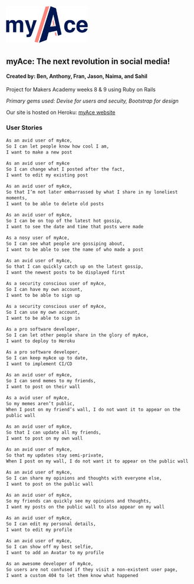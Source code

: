 # <img src='./public/images/myace_logo_v2.svg' style='height: 100px'>
## myAce: The next revolution in social media!
#### Created by: Ben, Anthony, Fran, Jason, Naima, and Sahil
Project for Makers Academy weeks 8 & 9 using Ruby on Rails

*Primary gems used: Devise for users and secuity, Bootstrap for design*

Our site is hosted on Heroku: [myAce website](myace.herokuapp.com)

### __User Stories__

```
As an avid user of myAce,
So I can let people know how cool I am,
I want to make a new post
```
```
As an avid user of myAce
So I can change what I posted after the fact,
I want to edit my existing post
```
```
As an avid user of myAce,
So that I’m not later embarrassed by what I share in my loneliest moments,
I want to be able to delete old posts
```
```
As an avid user of myAce,
So I can be on top of the latest hot gossip,
I want to see the date and time that posts were made
```
```
As a nosy user of myAce,
So I can see what people are gossiping about,
I want to be able to see the name of who made a post
```
```
As an avid user of myAce,
So that I can quickly catch up on the latest gossip,
I want the newest posts to be displayed first
```
```
As a security conscious user of myAce,
So I can have my own account,
I want to be able to sign up
```
```
As a security conscious user of myAce,
So I can use my own account,
I want to be able to sign in
```
```
As a pro software developer,
So I can let other people share in the glory of myAce,
I want to deploy to Heroku
```
```
As a pro software developer,
So I can keep myAce up to date,
I want to implement CI/CD
```
```
As an avid user of myAce,
So I can send memes to my friends,
I want to post on their wall
```
```
As a avid user of myAce,
So my memes aren’t public,
When I post on my friend’s wall, I do not want it to appear on the public wall
```
```
As an avid user of myAce,
So that I can update all my friends,
I want to post on my own wall
```
```
As an avid user of myAce,
So that my updates stay semi-private,
When I post on my wall, I do not want it to appear on the public wall
```
```
As an avid user of myAce,
So I can share my opinions and thoughts with everyone else,
I want to post on the public wall
```
```
As an avid user of myAce,
So my friends can quickly see my opinions and thoughts,
I want my posts on the public wall to also appear on my wall
```
```
As an avid user of myAce,
So I can edit my personal details,
I want to edit my profile
```
```
As an avid user of myAce,
So I can show off my best selfie,
I want to add an Avatar to my profile
```
```
As an awesome developer of myAce,
So users are not confused if they visit a non-existent user page,
I want a custom 404 to let them know what happened
```
